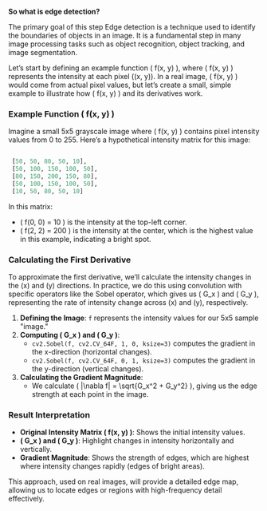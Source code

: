 **So what is edge detection?**

The primary goal of this step 
Edge detection is a technique used to identify the boundaries of objects in an image. It is a fundamental step in many image processing tasks such as object recognition, object tracking, and image segmentation.

Let’s start by defining an example function \( f(x, y) \), where \( f(x, y) \) represents the intensity at each pixel \((x, y)\). In a real image, \( f(x, y) \) would come from actual pixel values, but let’s create a small, simple example to illustrate how \( f(x, y) \) and its derivatives work.

### Example Function \( f(x, y) \)

Imagine a small 5x5 grayscale image where \( f(x, y) \) contains pixel intensity values from 0 to 255. Here’s a hypothetical intensity matrix for this image:

```python

 [50, 50, 80, 50, 10],
 [50, 100, 150, 100, 50],
 [80, 150, 200, 150, 80],
 [50, 100, 150, 100, 50],
 [10, 50, 80, 50, 10]

```

In this matrix:
- \( f(0, 0) = 10 \) is the intensity at the top-left corner.
- \( f(2, 2) = 200 \) is the intensity at the center, which is the highest value in this example, indicating a bright spot.

### Calculating the First Derivative

To approximate the first derivative, we’ll calculate the intensity changes in the \(x\) and \(y\) directions. In practice, we do this using convolution with specific operators like the Sobel operator, which gives us \( G_x \) and \( G_y \), representing the rate of intensity change across \(x\) and \(y\), respectively.



1. **Defining the Image**: `f` represents the intensity values for our 5x5 sample "image."
2. **Computing \( G_x \) and \( G_y \)**:
   - `cv2.Sobel(f, cv2.CV_64F, 1, 0, ksize=3)` computes the gradient in the x-direction (horizontal changes).
   - `cv2.Sobel(f, cv2.CV_64F, 0, 1, ksize=3)` computes the gradient in the y-direction (vertical changes).
3. **Calculating the Gradient Magnitude**:
   - We calculate \( |\nabla f| = \sqrt{G_x^2 + G_y^2} \), giving us the edge strength at each point in the image.
   
### Result Interpretation
- **Original Intensity Matrix \( f(x, y) \)**: Shows the initial intensity values.
- **\( G_x \) and \( G_y \)**: Highlight changes in intensity horizontally and vertically.
- **Gradient Magnitude**: Shows the strength of edges, which are highest where intensity changes rapidly (edges of bright areas).

This approach, used on real images, will provide a detailed edge map, allowing us to locate edges or regions with high-frequency detail effectively.
